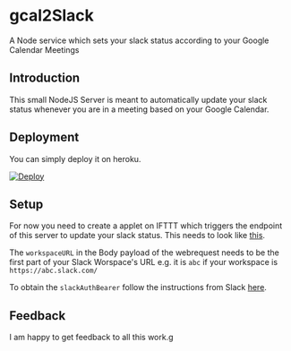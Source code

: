 # gcal2Slack
A Node service which sets your slack status according to your Google Calendar Meetings 

## Introduction
This small NodeJS Server is meant to automatically update your slack status whenever you are in a meeting based on your Google Calendar.

## Deployment

You can simply deploy it on heroku.

[![Deploy](https://www.herokucdn.com/deploy/button.svg)](https://heroku.com/deploy)


## Setup

For now you need to create a applet on IFTTT which triggers the endpoint of this server to update your slack status. This needs to look like [this](other/ifttt-screenshot.png).

The `workspaceURL` in the Body payload of the webrequest needs to be the first part of your Slack Worspace's URL e.g. it is `abc` if your workspace is `https://abc.slack.com/`

To obtain the `slackAuthBearer` follow the instructions from Slack [here](https://api.slack.com/custom-integrations/legacy-tokens).

## Feedback

I am happy to get feedback to all this work.g